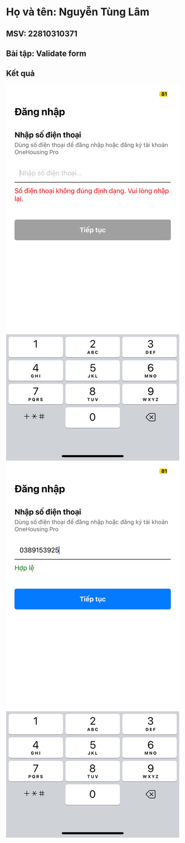 # Họ và tên: Nguyễn Tùng Lâm
## MSV: 22810310371
## Bài tập: Validate form
## Kết quả
![anh1](anh1.jpg)
![anh2](anh2.jpg)
